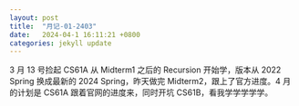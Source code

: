 ```yaml
---
layout: post
title:  "月记-01-2403"
date:   2024-04-1 16:11:21 +0800
categories: jekyll update
---
```


3 月 13 号捡起 CS61A 从 Midterm1 之后的 Recursion 开始学，版本从 2022 Spring 换成最新的 2024 Spring，昨天做完 Midterm2，跟上了官方进度。4 月的计划是 CS61A 跟着官网的进度来，同时开坑 CS61B，看我学学学学学。